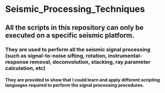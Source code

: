 # Seismic_Processing_Techniques
## All the scripts in this repository can only be executed on a specific seismic platform.
### They are used to perform all the seismic signal processing (such as signal-to-noise sifting, rotation, instrumental-response removal, deconvolution, stacking, ray parameter calculation, etc)
#### They are provided to show that I could learn and apply different scripting languages required to perform the signal processing procedures. 
